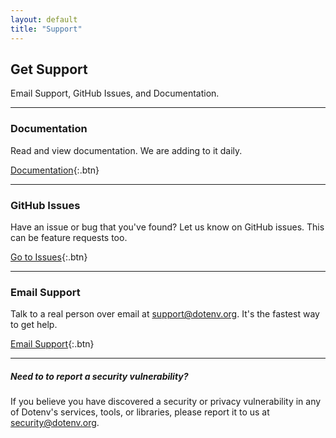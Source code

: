 ```yaml
---
layout: default
title: "Support"
---
```


<article markdown="1">

# Get Support

Email Support, GitHub Issues, and Documentation.

---

### Documentation

Read and view documentation. We are adding to it daily.

[Documentation](/docs){:.btn}

---

### GitHub Issues

Have an issue or bug that you've found? Let us know on GitHub issues. This can be feature requests too.

[Go to Issues](https://github.com/dotenv-org/dotenv-vault/issues){:.btn}

---

### Email Support

Talk to a real person over email at [support@dotenv.org](mailto:support@dotenv.org). It's the fastest way to get help.

[Email Support](mailto:support@dotenv.org){:.btn}

---

##### Need to to report a security vulnerability?

If you believe you have discovered a security or privacy vulnerability in any of Dotenv's services, tools, or libraries, please report it to us at [security@dotenv.org](mailto:security@dotenv.org).

<br/>

</article>
